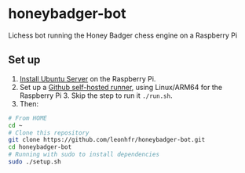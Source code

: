 # honeybadger-bot

Lichess bot running the Honey Badger chess engine on a Raspberry Pi

## Set up

1. [Install Ubuntu Server](ubuntu-server) on the Raspberry Pi.
2. Set up a [Github self-hosted runner](github-action-runner), using Linux/ARM64 for the Raspberry Pi 3. Skip the step to run it `./run.sh`.
3. Then:

```sh
# From HOME
cd ~
# Clone this repository
git clone https://github.com/leonhfr/honeybadger-bot.git
cd honeybadger-bot
# Running with sudo to install dependencies
sudo ./setup.sh
```

<!--
[ubuntu-server]: https://ubuntu.com/tutorials/how-to-install-ubuntu-on-your-raspberry-pi
[github-action-runner]: https://docs.github.com/en/actions/hosting-your-own-runners/adding-self-hosted-runners
-->
